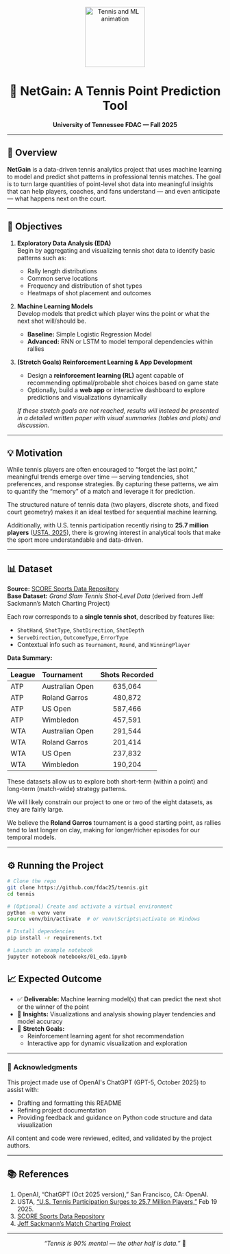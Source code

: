 <p align="center">
  <img src="https://media3.giphy.com/media/v1.Y2lkPTc5MGI3NjExZ2dnZWZoYzY0Nmh3Y3ptNXdhamdqcW9qMjIzb28zZ3VxOXB3Z3BkeCZlcD12MV9pbnRlcm5hbF9naWZfYnlfaWQmY3Q9Zw/Lq9x8oIjtTbRcA5lm9/giphy.gif" width="140" alt="Tennis and ML animation" />
  <h1 align="center">🎾 NetGain: A Tennis Point Prediction Tool</h1>
  <p align="center"><b>University of Tennessee FDAC — Fall 2025</b></p>
</p>

---

## 📘 Overview

**NetGain** is a data-driven tennis analytics project that uses machine learning to model and predict shot patterns in professional tennis matches. The goal is to turn large quantities of point-level shot data into meaningful insights that can help players, coaches, and fans understand — and even anticipate — what happens next on the court.

---

## 🎯 Objectives

1. **Exploratory Data Analysis (EDA)**  
   Begin by aggregating and visualizing tennis shot data to identify basic patterns such as:
   - Rally length distributions 
   - Common serve locations  
   - Frequency and distribution of shot types  
   - Heatmaps of shot placement and outcomes  

3. **Machine Learning Models**  
   Develop models that predict which player wins the point or what the next shot will/should be.  
   - **Baseline:** Simple Logistic Regression Model 
   - **Advanced:** RNN or LSTM to model temporal dependencies within rallies  

4. **(Stretch Goals) Reinforcement Learning & App Development**  
   - Design a **reinforcement learning (RL)** agent capable of recommending optimal/probable shot choices based on game state  
   - Optionally, build a **web app** or interactive dashboard to explore predictions and visualizations dynamically  

   *If these stretch goals are not reached, results will instead be presented in a detailed written paper with visual summaries (tables and plots) and discussion.*

---

## 💡 Motivation

While tennis players are often encouraged to “forget the last point,” meaningful trends emerge over time — serving tendencies, shot preferences, and response strategies. By capturing these patterns, we aim to quantify the “memory” of a match and leverage it for prediction.

The structured nature of tennis data (two players, discrete shots, and fixed court geometry) makes it an ideal testbed for sequential machine learning.  

Additionally, with U.S. tennis participation recently rising to **25.7 million players** ([USTA, 2025](https://www.usta.com/en/home/stay-current/national/u-s-tennis-participation-surges-to-new-high-of-25-million-players.html)), there is growing interest in analytical tools that make the sport more understandable and data-driven.

---

## 📊 Dataset

**Source:** [SCORE Sports Data Repository](https://data.scorenetwork.org/tennis/tennis-shot-level-data.html)  
**Base Dataset:** *Grand Slam Tennis Shot-Level Data* (derived from Jeff Sackmann’s Match Charting Project)

Each row corresponds to a **single tennis shot**, described by features like:
- `ShotHand`, `ShotType`, `ShotDirection`, `ShotDepth`  
- `ServeDirection`, `OutcomeType`, `ErrorType`  
- Contextual info such as `Tournament`, `Round`, and `WinningPlayer`

**Data Summary:**

| League | Tournament | Shots Recorded |
|:--------|:------------|:----------------:|
| ATP | Australian Open | 635,064 |
| ATP | Roland Garros | 480,872 |
| ATP | US Open | 587,466 |
| ATP | Wimbledon | 457,591 |
| WTA | Australian Open | 291,544 |
| WTA | Roland Garros | 201,414 |
| WTA | US Open | 237,832 |
| WTA | Wimbledon | 190,204 |

These datasets allow us to explore both short-term (within a point) and long-term (match-wide) strategy patterns.

We will likely constrain our project to one or two of the eight datasets, as they are fairly large.

We believe the **Roland Garros** tournament is a good starting point, as rallies tend to last longer on clay, making for longer/richer episodes for our temporal models.

---

## ⚙️ Running the Project

```bash
# Clone the repo
git clone https://github.com/fdac25/tennis.git
cd tennis

# (Optional) Create and activate a virtual environment
python -m venv venv
source venv/bin/activate  # or venv\Scripts\activate on Windows

# Install dependencies
pip install -r requirements.txt

# Launch an example notebook
jupyter notebook notebooks/01_eda.ipynb
```

## 📈 Expected Outcome

- ✅ **Deliverable:** Machine learning model(s) that can predict the next shot or the winner of the point 
- 🧩 **Insights:** Visualizations and analysis showing player tendencies and model accuracy  
- 🌟 **Stretch Goals:**  
  - Reinforcement learning agent for shot recommendation  
  - Interactive app for dynamic visualization and exploration  

---

### 🙏 Acknowledgments

This project made use of OpenAI's ChatGPT (GPT-5, October 2025) to assist with:
- Drafting and formatting this README  
- Refining project documentation  
- Providing feedback and guidance on Python code structure and data visualization  

All content and code were reviewed, edited, and validated by the project authors.

---

## 📚 References

1. OpenAI, “ChatGPT (Oct 2025 version),” San Francisco, CA: OpenAI.  
2. USTA, [“U.S. Tennis Participation Surges to 25.7 Million Players,”](https://www.usta.com/en/home/stay-current/midatlantic/u-s--tennis-participation-surges-to-new-high-of-25-7-million-pla.html) Feb 19 2025.  
3. [SCORE Sports Data Repository](https://data.scorenetwork.org/tennis/tennis-shot-level-data.html)  
4. [Jeff Sackmann’s Match Charting Project](https://www.tennisabstract.com/charting/meta.html)

---

<p align="center"><i>“Tennis is 90% mental — the other half is data.”</i> 🎾</p>


